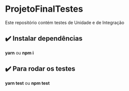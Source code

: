 # ProjetoFinalTestes

<p>Este repositório contém testes de Unidade e de Integração</p>

## :heavy_check_mark: Instalar dependências
<b>yarn</b> ou <b>npm i</b>

## :heavy_check_mark: Para rodar os testes

<b>yarn test</b> ou <b>npm test</b>
